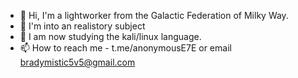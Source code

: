 - 👋 Hi, I'm a lightworker from the Galactic Federation of Milky Way.
- 👀 I'm into an realistory subject
- 🌱 I am now studying the kali/linux language.
- 📫 How to reach me - t.me/anonymousE7E or email bradymistic5v5@gmail.com

<!---
ALPHAGUY777/ALPHAGUY777 is a ✨ special ✨ repository because its `README.md` (this file) appears on your GitHub profile.
You can click the Preview link to take a look at your changes.
--->
